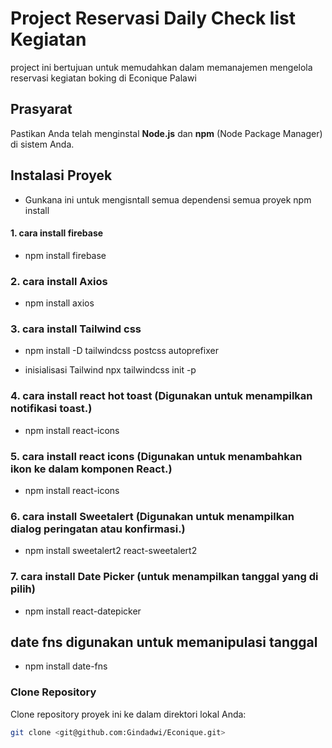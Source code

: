 # Project Reservasi Daily Check list Kegiatan
project ini bertujuan untuk memudahkan dalam memanajemen mengelola reservasi kegiatan boking di Econique Palawi


## Prasyarat
Pastikan Anda telah menginstal **Node.js** dan **npm** (Node Package Manager) di sistem Anda.

## Instalasi Proyek
- Gunkana ini untuk mengisntall semua dependensi semua proyek
npm install

#### 1. cara install firebase
- npm install firebase

### 2. cara install Axios
- npm install axios

### 3. cara install Tailwind css
- npm install -D tailwindcss postcss autoprefixer

- inisialisasi Tailwind
npx tailwindcss init -p

### 4. cara install react hot toast (Digunakan untuk menampilkan notifikasi toast.)
- npm install react-icons

### 5. cara install react icons (Digunakan untuk menambahkan ikon ke dalam komponen React.)
- npm install react-icons

### 6. cara install Sweetalert (Digunakan untuk menampilkan dialog peringatan atau konfirmasi.)
- npm install sweetalert2 react-sweetalert2

### 7. cara install Date Picker (untuk menampilkan tanggal yang di pilih)
- npm install react-datepicker

##  date fns digunakan untuk memanipulasi tanggal
- npm install date-fns



###  Clone Repository
Clone repository proyek ini ke dalam direktori lokal Anda:
```bash
git clone <git@github.com:Gindadwi/Econique.git>
